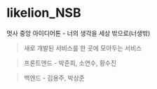 # likelion_NSB
멋사 중앙 아이디어톤 - 너의 생각을 세상 밖으로(너생밖)

> 새로 개발된 서비스를 한 곳에 모아두는 서비스

> 프론트엔드 - 박준희, 소연수, 황수진

> 백엔드 - 김용주, 박상준

